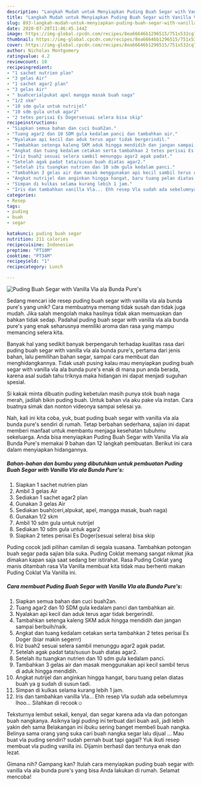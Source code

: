 ```yaml
---
description: "Langkah Mudah untuk Menyiapkan Puding Buah Segar with Vanilla Vla ala Bunda Pure&amp;#39;s Anti Gagal"
title: "Langkah Mudah untuk Menyiapkan Puding Buah Segar with Vanilla Vla ala Bunda Pure&amp;#39;s Anti Gagal"
slug: 893-langkah-mudah-untuk-menyiapkan-puding-buah-segar-with-vanilla-vla-ala-bunda-pure-and-39-s-anti-gagal
date: 2020-07-28T11:46:45.144Z
image: https://img-global.cpcdn.com/recipes/8ea66646b1296515/751x532cq70/puding-buah-segar-with-vanilla-vla-ala-bunda-pures-foto-resep-utama.jpg
thumbnail: https://img-global.cpcdn.com/recipes/8ea66646b1296515/751x532cq70/puding-buah-segar-with-vanilla-vla-ala-bunda-pures-foto-resep-utama.jpg
cover: https://img-global.cpcdn.com/recipes/8ea66646b1296515/751x532cq70/puding-buah-segar-with-vanilla-vla-ala-bunda-pures-foto-resep-utama.jpg
author: Nicholas Montgomery
ratingvalue: 4.2
reviewcount: 10
recipeingredient:
- "1 sachet nutrien plan"
- "3 gelas Air"
- "1 sachet agar2 plan"
- "3 gelas Air"
- " buahcerialpukat apel mangga masak buah naga"
- "1/2 skm"
- "10 sdm gula untuk nutrijel"
- "10 sdm gula untuk agar2"
- "2 tetes perisai Es Dogersesuai selera bisa skip"
recipeinstructions:
- "Siapkan semua bahan dan cuci buah2an."
- "Tuang agar2 dan 10 SDM gula kedalam panci dan tambahkan air."
- "Nyalakan api kecil dan aduk terus agar tidak bergerindil."
- "Tambahkan setenga kaleng SKM aduk hingga mendidih dan jangan sampai berbuih/naik."
- "Angkat dan tuang kedalam cetakan serta tambahkan 2 tetes perisai Es Doger (biar makin segerrr)"
- "Iriz buah2 sesuai selera sambil menunggu agar2 agak padat."
- "Setelah agak padat tata/susun buah diatas agar2."
- "Setelah itu tuangkan nutrien dan 10 sdm gula kedalam panci."
- "Tambahkan 3 gelas air dan masak menggunakan api kecil sambil terus di aduk hingga mendidih."
- "Angkat nutrijel dan anginkan hingga hangat, baru tuang pelan diatas buah ya g sudah di susun tadi."
- "Simpan di kulkas selama kurang lebih 1 jam."
- "Iris dan tambahkan vanilla Vla... Ehh resep Vla sudah ada sebelumnya lhoo... Silahkan di recook☺"
categories:
- Resep
tags:
- puding
- buah
- segar

katakunci: puding buah segar 
nutrition: 211 calories
recipecuisine: Indonesian
preptime: "PT10M"
cooktime: "PT34M"
recipeyield: "1"
recipecategory: Lunch

---
```



![Puding Buah Segar with Vanilla Vla ala Bunda Pure&#39;s](https://img-global.cpcdn.com/recipes/8ea66646b1296515/751x532cq70/puding-buah-segar-with-vanilla-vla-ala-bunda-pures-foto-resep-utama.jpg)

Sedang mencari ide resep puding buah segar with vanilla vla ala bunda pure&#39;s yang unik? Cara membuatnya memang tidak susah dan tidak juga mudah. Jika salah mengolah maka hasilnya tidak akan memuaskan dan bahkan tidak sedap. Padahal puding buah segar with vanilla vla ala bunda pure&#39;s yang enak seharusnya memiliki aroma dan rasa yang mampu memancing selera kita.

Banyak hal yang sedikit banyak berpengaruh terhadap kualitas rasa dari puding buah segar with vanilla vla ala bunda pure&#39;s, pertama dari jenis bahan, lalu pemilihan bahan segar, sampai cara membuat dan menghidangkannya. Tidak usah pusing kalau mau menyiapkan puding buah segar with vanilla vla ala bunda pure&#39;s enak di mana pun anda berada, karena asal sudah tahu triknya maka hidangan ini dapat menjadi suguhan spesial.

Si kakak minta dibuatin puding kebetulan masih punya stok buah naga merah, jadilah bikin puding buah. Untuk bahan vla aku pake vla instan. Cara buatnya simak dan nonton videonya sampai selesai ya.


Nah, kali ini kita coba, yuk, buat puding buah segar with vanilla vla ala bunda pure&#39;s sendiri di rumah. Tetap berbahan sederhana, sajian ini dapat memberi manfaat untuk membantu menjaga kesehatan tubuhmu sekeluarga. Anda bisa menyiapkan Puding Buah Segar with Vanilla Vla ala Bunda Pure&#39;s memakai 9 bahan dan 12 langkah pembuatan. Berikut ini cara dalam menyiapkan hidangannya.

<!--inarticleads1-->

##### Bahan-bahan dan bumbu yang dibutuhkan untuk pembuatan Puding Buah Segar with Vanilla Vla ala Bunda Pure&#39;s:

1. Siapkan 1 sachet nutrien plan
1. Ambil 3 gelas Air
1. Sediakan 1 sachet agar2 plan
1. Gunakan 3 gelas Air
1. Sediakan  buah(ceri,alpukat, apel, mangga masak, buah naga)
1. Gunakan 1/2 skm
1. Ambil 10 sdm gula untuk nutrijel
1. Sediakan 10 sdm gula untuk agar2
1. Siapkan 2 tetes perisai Es Doger(sesuai selera) bisa skip


Puding cocok jadi pilihan camilan di segala suasana. Tambahkan potongan buah segar pada sajian bila suka. Puding Coklat memang sangat nikmat jika dimakan kapan saja saat sedang ber istirahat. Rasa Puding Coklat yang manis ditambah rasa Vla Vanilla membuat kita tidak mau berhenti makan Puding Coklat Vla Vanilla ini. 

<!--inarticleads2-->

##### Cara membuat Puding Buah Segar with Vanilla Vla ala Bunda Pure&#39;s:

1. Siapkan semua bahan dan cuci buah2an.
1. Tuang agar2 dan 10 SDM gula kedalam panci dan tambahkan air.
1. Nyalakan api kecil dan aduk terus agar tidak bergerindil.
1. Tambahkan setenga kaleng SKM aduk hingga mendidih dan jangan sampai berbuih/naik.
1. Angkat dan tuang kedalam cetakan serta tambahkan 2 tetes perisai Es Doger (biar makin segerrr)
1. Iriz buah2 sesuai selera sambil menunggu agar2 agak padat.
1. Setelah agak padat tata/susun buah diatas agar2.
1. Setelah itu tuangkan nutrien dan 10 sdm gula kedalam panci.
1. Tambahkan 3 gelas air dan masak menggunakan api kecil sambil terus di aduk hingga mendidih.
1. Angkat nutrijel dan anginkan hingga hangat, baru tuang pelan diatas buah ya g sudah di susun tadi.
1. Simpan di kulkas selama kurang lebih 1 jam.
1. Iris dan tambahkan vanilla Vla... Ehh resep Vla sudah ada sebelumnya lhoo... Silahkan di recook☺


Teksturnya lembut sekali, kenyal, dan segar karena ada vla dan potongan buah nangkanya. Asiknya lagi puding ini terbuat dari buah asli, jadi lebih yakin deh sama Belakangan ini ibuku sering banget membeli buah nangka. Belinya sama orang yang suka cari buah nangka segar lalu dijual … Mau buat vla puding sendiri? sudah pernah buat tapi gagal? Yuk ikuti resep membuat vla puding vanilla ini. Dijamin berhasil dan tentunya enak dan lezat. 

Gimana nih? Gampang kan? Itulah cara menyiapkan puding buah segar with vanilla vla ala bunda pure&#39;s yang bisa Anda lakukan di rumah. Selamat mencoba!
